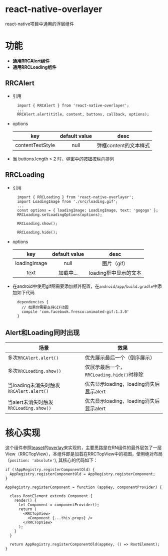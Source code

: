 # react-native-overlayer

react-native项目中通用的浮层组件

# 功能
* **通用RRCAlert组件**
* **通用RRCLoading组件**

## RRCAlert
* 引用

		import { RRCAlert } from 'react-native-overlayer';
		...
		RRCAlert.alert(title, content, buttons, callback, options);

* options

	|key|default value | desc |
	|:--:|:--:|:--:|
	|contentTextStyle|null|弹框content的文本样式 |

* 当 buttons.length > 2 时，弹窗中的按钮按纵向排列


## RRCLoading
* 引用

		import { RRCLoading } from 'react-native-overlayer';
		import LoadingImage from './src/loading.gif';
		...
		const options = { loadingImage: LoadingImage, text: 'gogogo' };
		RRCLoading.setLoadingOptions(options);

		RRCLoading.show();

		RRCLoading.hide();
* options

	|key|default value | desc |
	|:--:|:--:|:--:|
	| loadingImage |null|图片（gif） |
	| text |加载中...|loading框中显示的文本 |

* 在android中使用gif图需要添加额外配置，在`android/app/build.gradle`中添加如下代码

		dependencies {
		  // 如果你需要支持GIF动图
		  compile 'com.facebook.fresco:animated-gif:1.3.0'
		}

## Alert和Loading同时出现

|场景|效果|
|---|---|
|多次`RRCAlert.alert()`|优先展示最后一个（倒序展示）|
|多次`RRCLoading.show()`|仅展示最后一个，`RRCLoading.hide()`时移除|
|当loading未消失时触发`RRCAlert.alert()`|优先显示loading，loading消失后显示alert|
|当alert未消失时触发`RRCLoading.show()`|优先显示loading，loading消失后显示alert|


# 核心实现
这个组件参照[teaset](https://github.com/rilyu/teaset)的[overlay](https://github.com/rilyu/teaset#overlay)来实现的，主要思路是在RN组件的最外层包了一层View（RRCTopView），本组件即是加载在RRCTopView中的视图，使用绝对布局（`position: 'absolute'`), 其核心的代码如下：


	if (!AppRegistry.registerComponentOld) {
	  AppRegistry.registerComponentOld = AppRegistry.registerComponent;
	}

	AppRegistry.registerComponent = function (appKey, componentProvider) {

	  class RootElement extends Component {
	    render() {
	      let Component = componentProvider();
	      return (
	        <RRCTopView>
	          <Component {...this.props} />
	        </RRCTopView>
	      );
	    }
	  }

	  return AppRegistry.registerComponentOld(appKey, () => RootElement);
	}
